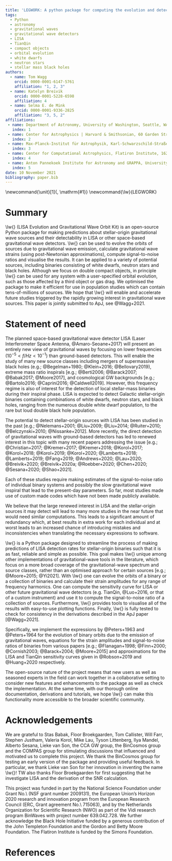 ```yaml
---
title: 'LEGWORK: A python package for computing the evolution and detectability of stellar-origin gravitational-wave sources with space-based detectors'
tags:
  - Python
  - astronomy
  - gravitational waves
  - gravitational wave detectors
  - LISA
  - TianQin
  - compact objects
  - orbital evolution
  - white dwarfs
  - neutron stars
  - stellar mass black holes
authors:
  - name: Tom Wagg
    orcid: 0000-0001-6147-5761
    affiliation: "1, 2, 3"
  - name: Katelyn Breivik
    orcid: 0000-0001-5228-6598
    affiliation: 4
  - name: Selma E. de Mink
    orcid: 0000-0001-9336-2825
    affiliation: "3, 5, 2"
affiliations:
 - name: Department of Astronomy, University of Washington, Seattle, WA, 98195
   index: 1
 - name: Center for Astrophysics | Harvard & Smithsonian, 60 Garden Street, Cambridge, MA 02138, USA
   index: 2
 - name: Max-Planck-Institut für Astrophysik, Karl-Schwarzschild-Straße 1, 85741 Garching, Germany
   index: 3
 - name: Center for Computational Astrophysics, Flatiron Institute, 162 Fifth Ave, New York, NY, 10010, USA
   index: 4
 - name: Anton Pannekoek Institute for Astronomy and GRAPPA, University of Amsterdam, NL-1090 GE Amsterdam, The Netherlands
   index: 5
date: 10 November 2021
bibliography: paper.bib
---
```


\newcommand{\unit}[1]{\, \mathrm{#1}}
\newcommand{\lw}{LEGWORK}

# Summary

\lw{} (LISA Evolution and Gravitational Wave Orbit Kit) is an open-source Python package for making predictions about stellar-origin gravitational wave sources and their detectability in LISA or other space-based gravitational wave detectors. \lw{} can be used to evolve the orbits of sources due to gravitational wave emission, calculate gravitational wave strains (using post-Newtonian approximations), compute signal-to-noise ratios and visualise the results. It can be applied to a variety of potential sources, including binaries consisting of white dwarfs, neutron stars and black holes. Although we focus on double compact objects, in principle \lw{} can be used for any system with a user-specified orbital evolution, such as those affected by a third object or gas drag. We optimised the package to make it efficient for use in population studies which can contain tens-of-millions of sources. We hope that \lw{} will enable and accelerate future studies triggered by the rapidly growing interest in gravitational wave sources. This paper is jointly submitted to ApJ, see @Wagg+2021. 

# Statement of need

The planned space-based gravitational wave detector LISA (Laser Interferometer Space Antenna, @Amaro-Seoane+2017) will present an entirely new view of gravitational waves by focusing on lower frequencies ($10^{-5} < f / \unit{Hz} < 10^{-1}$) than ground-based detectors. This will enable the study of many new source classes including mergers of supermassive black holes (e.g.; @Begelman+1980; @Klein+2016; @Bellovary2019), extreme mass ratio inspirals [e.g.; @Berti2006; @Barack2007; @Babak2017; @Moore2017], and cosmological GW backgrounds [e.g.; @Bartolo2016; @Caprini2016; @Caldwell2019]. However, this frequency regime is also of interest for the detection of local stellar-mass binaries during their inspiral phase. LISA is expected to detect Galactic stellar-origin binaries containing combinations of white dwarfs, neutron stars, and black holes, ranging from the numerous double white dwarf population, to the rare but loud double black hole population.

The potential to detect stellar-origin sources with LISA has been studied in the past [e.g.; @Nelemans+2001; @Liu+2009; @Liu+2014; @Ruiter+2010; @Belczynski+2010; @Nissanke+2012]. More recently, the direct detection of gravitational waves with ground-based detectors has led to renewed interest in this topic with many recent papers addressing the issue [e.g.; @Christian+2017; @Kremer+2017; @Kremer+2018; @Korol+2017; @Korol+2018; @Korol+2019; @Korol+2020; @Lamberts+2018; @Lamberts+2019; @Fang+2019; @Andrews+2020; @Lau+2020; @Breivik+2020; @Breivik+2020a; @Roebber+2020; @Chen+2020; @Sesana+2020; @Shao+2021].

Each of these studies require making estimates of the signal-to-noise ratio of individual binary systems and possibly the slow gravitational wave inspiral that lead to the present-day parameters. So far, most studies made use of custom made codes which have not been made publicly available. 

We believe that the large renewed interest in LISA and the stellar-origin sources it may detect will lead to many more studies in the near future that would need similar computations. This leads to a significant amount of redundancy which, at best results in extra work for each individual and at worst leads to an increased chance of introducing mistakes and inconsistencies when translating the necessary expressions to software.

\lw{} is a Python package designed to streamline the process of making predictions of LISA detection rates for stellar-origin binaries such that it is as fast, reliable and simple as possible. This goal makes \lw{} unique among other implementations of gravitational-wave tools in the literature, which focus on a more broad coverage of the gravitational-wave spectrum and source classes, rather than an optimised approach for certain sources [e.g.; @Moore+2015; @Yi2021]. With \lw{} one can evolve the orbits of a binary or a collection of binaries and calculate their strain amplitudes for any range of frequency harmonics. One can compute the sensitivity curve for LISA or other future gravitational wave detectors (e.g. TianQin, @Luo+2016, or that of a custom instrument) and use it to compute the signal-to-noise ratio of a collection of sources. Furthermore, \lw{} provides tools to visualise all of the results with easy-to-use plotting functions. Finally, \lw{} is fully tested to check for consistency in the derivations described in the ApJ paper [@Wagg+2021].

Specifically, we implement the expressions by @Peters+1963 and @Peters+1964 for the evolution of binary orbits due to the emission of gravitational waves, equations for the strain amplitudes and signal-to-noise ratios of binaries from various papers [e.g.; @Flanagan+1998; @Finn+2000; @Cornish2003; @Barack+2004; @Moore+2015] and approximations for the LISA and TianQin sensitivity curves given in @Robson+2019 and @Huang+2020 respectively.

The open-source nature of the project means that new users as well as seasoned experts in the field can work together in a collaborative setting to consider new features and enhancements to the package as well as check the implementation. At the same time, with our thorough online documentation, derivations and tutorials, we hope \lw{} can make this functionality more accessible to the broader scientific community.

# Acknowledgements
We are grateful to Stas Babak, Floor Broekgaarden, Tom Callister, Will Farr, Stephen Justham, Valeria Korol, Mike Lau, Tyson Littenberg, Ilya Mandel, Alberto Sesana, Lieke van Son, the CCA GW group, the BinCosmos group and the COMPAS group for stimulating discussions that influenced and motivated us to complete this project. We thank the BinCosmos group for testing an early version of the package and providing useful feedback. In particular, we thank Lieke van Son for her innovation in inventing the name \lw{}! TW also thanks Floor Broekgaarden for first suggesting that he investigate LISA and the derivation of the SNR calculation.
    
This project was funded in part by the National Science Foundation under Grant No.\ (NSF grant number 2009131), the European Union’s Horizon 2020 research and innovation program from the European Research Council (ERC, Grant agreement No.\ 715063), and by the Netherlands Organization for Scientific Research (NWO) as part of the Vidi research program BinWaves with project number 639.042.728. We further acknowledge the Black Hole Initiative funded by a generous contribution of the John Templeton Foundation and the Gordon and Betty Moore Foundation. The Flatiron Institute is funded by the Simons Foundation.

# References